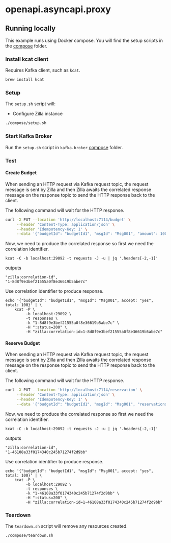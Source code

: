 # openapi.asyncapi.proxy
## Running locally

This example runs using Docker compose. You will find the setup scripts in the [compose](./docker/compose) folder.

### Install kcat client

Requires Kafka client, such as `kcat`.

```bash
brew install kcat
```

### Setup

The `setup.sh` script will:

- Configure Zilla instance

```bash
./compose/setup.sh
```

### Start Kafka Broker

Run the `setup.sh` script in `kafka.broker` [compose](../kafka.broker/docker/compose) folder.

### Test

#### Create Budget
When sending an HTTP request via Kafka request topic, the request message is sent by Zilla and then Zilla awaits the correlated response message on the response topic to send the HTTP response back to the client.

The following command will wait for the HTTP response.
```bash
curl -X PUT --location 'http://localhost:7114/budget' \
     --header 'Content-Type: application/json' \
     --header 'Idempotency-Key: 1' \
     --data '{"budgetId": "budgetId1", "msgId": "Msg001", "amount": 100}'
```
Now, we need to produce the correlated response so first we need the correlation identifier.
```
kcat -C -b localhost:29092 -t requests -J -u | jq '.headers[-2,-1]'
```
outputs
```
"zilla:correlation-id",
"1-8d8f9e3bef21555a0f8e36619b5abe7c"
```
Use correlation identifier to produce response.
```
echo '{"budgetId": "budgetId1", "msgId": "Msg001", accept: "yes", total: 100}' | \
    kcat -P \
         -b localhost:29092 \
         -t responses \
         -k "1-8d8f9e3bef21555a0f8e36619b5abe7c" \
         -H ":status=200" \
         -H "zilla:correlation-id=1-8d8f9e3bef21555a0f8e36619b5abe7c"
```

#### Reserve Budget
When sending an HTTP request via Kafka request topic, the request message is sent by Zilla and then Zilla awaits the correlated response message on the response topic to send the HTTP response back to the client.

The following command will wait for the HTTP response.
```bash
curl -X PUT --location 'http://localhost:7114/reservation' \
     --header 'Content-Type: application/json' \
     --header 'Idempotency-Key: 1' \
     --data '{"budgetId": "budgetId1", "msgId": "Msg001", "reservations": [ "amount": 60, "amount": 40 ]}'
```
Now, we need to produce the correlated response so first we need the correlation identifier.
```
kcat -C -b localhost:29092 -t requests -J -u | jq '.headers[-2,-1]'
```
outputs
```
"zilla:correlation-id",
"1-46108a33f0174340c245b71274f2d9bb"
```
Use correlation identifier to produce response.
```
echo '{"budgetId": "budgetId1", "msgId": "Msg001", accept: "yes", total: 100}' | \
    kcat -P \
         -b localhost:29092 \
         -t responses \
         -k "1-46108a33f0174340c245b71274f2d9bb" \
         -H ":status=200" \
         -H "zilla:correlation-id=1-46108a33f0174340c245b71274f2d9bb"
```

### Teardown

The `teardown.sh` script will remove any resources created.

```bash
./compose/teardown.sh
```
